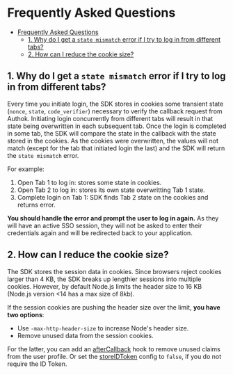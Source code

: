 # Frequently Asked Questions

- [Frequently Asked Questions](#frequently-asked-questions)
  - [1. Why do I get a `state mismatch` error if I try to log in from different tabs?](#1-why-do-i-get-a-state-mismatch-error-if-i-try-to-log-in-from-different-tabs)
  - [2. How can I reduce the cookie size?](#2-how-can-i-reduce-the-cookie-size)

## 1. Why do I get a `state mismatch` error if I try to log in from different tabs?

Every time you initiate login, the SDK stores in cookies some transient state (`nonce`, `state`, `code_verifier`) necessary to verify the callback request from Authok. Initiating login concurrently from different tabs will result in that state being overwritten in each subsequent tab. Once the login is completed in some tab, the SDK will compare the state in the callback with the state stored in the cookies. As the cookies were overwritten, the values will not match (except for the tab that initiated login the last) and the SDK will return the `state mismatch` error.

For example:

1. Open Tab 1 to log in: stores some state in cookies.
2. Open Tab 2 to log in: stores its own state overwritting Tab 1 state.
3. Complete login on Tab 1: SDK finds Tab 2 state on the cookies and returns error.

**You should handle the error and prompt the user to log in again.** As they will have an active SSO session, they will not be asked to enter their credentials again and will be redirected back to your application.

## 2. How can I reduce the cookie size?

The SDK stores the session data in cookies. Since browsers reject cookies larger than 4 KB, the SDK breaks up lengthier sessions into multiple cookies. However, by default Node.js limits the header size to 16 KB (Node.js version <14 has a max size of 8kb).

If the session cookies are pushing the header size over the limit, **you have two options**:

- Use `-max-http-header-size` to increase Node's header size.
- Remove unused data from the session cookies.

For the latter, you can add an [afterCallback](https://authok.github.io/nextjs-authok/modules/handlers_callback.html#aftercallback) hook to remove unused claims from the user profile. Or set the [storeIDToken](https://authok.github.io/nextjs-authok/interfaces/config.sessionconfig.html#storeidtoken) config to `false`, if you do not require the ID Token.
